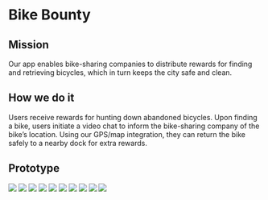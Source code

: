 # Bike Bounty

## Mission
Our app enables bike-sharing companies to distribute rewards for finding and retrieving bicycles, which in turn keeps the city safe and clean.

## How we do it
Users receive rewards for hunting down abandoned bicycles. Upon finding a bike, users initiate a video chat to inform the bike-sharing company of the bike’s location. Using our GPS/map integration, they can return the bike safely to a nearby dock for extra rewards.

## Prototype

![](https://www.dropbox.com/s/smrb9lkabn64oeh/BikeBounty.001.jpeg?dl=1)
![](https://www.dropbox.com/s/ki5rs1gw62es8hq/BikeBounty.002.jpeg?dl=1)
![](https://www.dropbox.com/s/zqp6ivfsiqm43xy/BikeBounty.006.jpeg?dl=1)
![](https://www.dropbox.com/s/g6040zsoalmwrkr/BikeBounty.007.jpeg?dl=1)
![](https://www.dropbox.com/s/l2157zpdczgb36g/BikeBounty.008.jpeg?dl=1)
![](https://www.dropbox.com/s/1asjnjxqwwagkrs/BikeBounty.009.jpeg?dl=1)
![](https://www.dropbox.com/s/l5zeaspfhrbkyi1/BikeBounty.010.jpeg?dl=1)
![](https://www.dropbox.com/s/1byahydwe5almue/BikeBounty.011.jpeg?dl=1)
![](https://www.dropbox.com/s/9qi7u27rdbda03y/BikeBounty.014.jpeg?dl=1)
![](https://www.dropbox.com/s/neznqiiarzxic7i/BikeBounty.015.jpeg?dl=1)
